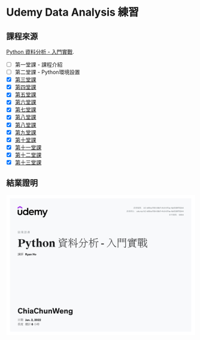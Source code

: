 # Udemy Data Analysis 練習
## 課程來源
[Python 資料分析 - 入門實戰](https://www.udemy.com/course/codegym-python-analytics/).

- [ ] 第一堂課 - 課程介紹
- [ ] 第二堂課 - Python環境設置
- [x] [第三堂課](/第三堂課)
- [x] [第四堂課](/第四堂課)
- [x] [第五堂課](/第五堂課)
- [x] [第六堂課](/第六堂課)
- [x] [第七堂課](/第七堂課)
- [x] [第八堂課](/第七堂課)
- [x] [第八堂課](/第八堂課)
- [x] [第九堂課](/第九堂課)
- [x] [第十堂課](/第十堂課)
- [x] [第十一堂課](/第十一堂課)
- [x] [第十二堂課](/第十二堂課)
- [x] [第十三堂課](/第十三堂課)

## 結業證明
![證書](./證明/修課證書.jpg "證明")




